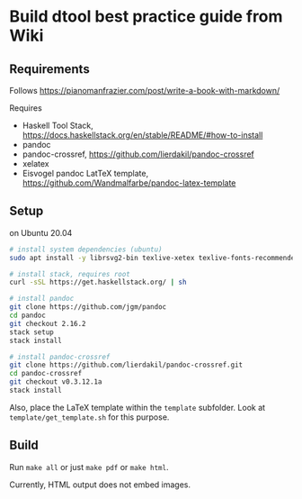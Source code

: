 # Build dtool best practice guide from Wiki

## Requirements

Follows https://pianomanfrazier.com/post/write-a-book-with-markdown/

Requires

* Haskell Tool Stack, https://docs.haskellstack.org/en/stable/README/#how-to-install
* pandoc
* pandoc-crossref, https://github.com/lierdakil/pandoc-crossref
* xelatex
* Eisvogel pandoc LatTeX template, https://github.com/Wandmalfarbe/pandoc-latex-template

## Setup

on Ubuntu 20.04

```bash
# install system dependencies (ubuntu)
sudo apt install -y librsvg2-bin texlive-xetex texlive-fonts-recommended texlive-fonts-extra

# install stack, requires root
curl -sSL https://get.haskellstack.org/ | sh

# install pandoc
git clone https://github.com/jgm/pandoc
cd pandoc
git checkout 2.16.2
stack setup
stack install

# install pandoc-crossref
git clone https://github.com/lierdakil/pandoc-crossref.git
cd pandoc-crossref
git checkout v0.3.12.1a 
stack install
```

Also, place the LaTeX template within the `template` subfolder. 
Look at `template/get_template.sh` for this purpose.

## Build

Run `make all` or just `make pdf` or `make html`.

Currently, HTML output does not embed images.
